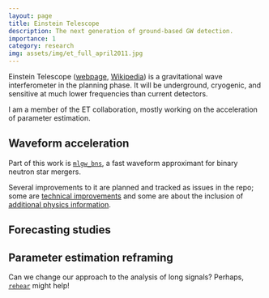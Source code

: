 ```yaml
---
layout: page
title: Einstein Telescope
description: The next generation of ground-based GW detection.
importance: 1
category: research
img: assets/img/et_full_april2011.jpg
---
```


Einstein Telescope ([webpage](https://www.et-gw.eu/), [Wikipedia](https://en.wikipedia.org/wiki/Einstein_Telescope))
is a gravitational wave interferometer in the planning phase. 
It will be underground, cryogenic, and sensitive at much lower frequencies 
than current detectors.

I am a member of the ET collaboration, mostly working on the acceleration of
parameter estimation. 

## Waveform acceleration

Part of this work is [`mlgw_bns`](https://github.com/jacopok/mlgw_bns), 
a fast waveform approximant for binary neutron star mergers.

Several improvements to it are planned and tracked as issues in the repo;
some are [technical improvements](https://github.com/jacopok/mlgw_bns/issues?q=is%3Aissue+is%3Aopen+label%3Atechnical-improvement) and some are about the inclusion of 
[additional physics information](https://github.com/jacopok/mlgw_bns/issues?q=is%3Aissue+is%3Aopen+label%3Aadditional-physics).

## Forecasting studies



## Parameter estimation reframing

Can we change our approach to the analysis of long signals? 
Perhaps, [`rehear`](../rehear) might help!

